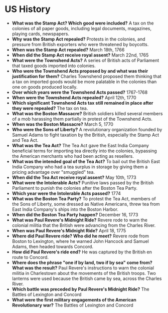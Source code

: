 # US History

- **What was the Stamp Act? Which good were included?** A tax on the colonies of all paper goods, including legal documents, magazines, playing cards, newspapers.
- **Why was the Stamp Act repealed?** Protests in the colonies, and pressure from British exporters who were threatened by boycotts.
- **When was the Stamp Act repealed?** March 18th, 1766
- **When did the Stamp Act receive royal assent?** March 22nd, 1765
- **What were the Townshend Acts?** A series of British acts of Parliament that taxed goods imported into colonies.
- **Who were the Townshend Acts proposed by and what was their justification for them?** Charles Townshend proposed them thinking that a tax on imported goods would be more palatable in the colonies than one on goods produced locally.
- **Over which years were the Townshend Acts passed?** 1767-1768
- **When were the Townshend Acts repealed?** April 12th, 1770
- **Which significant Townshend Acts tax still remained in place after they were repealed?** The tax on tea.
- **What was the Boston Massacre?** British soldiers killed several members of a mob harassing them partially in protest of the Townshend Acts.
- **When was the Boston Massacre?** March 5, 1770
- **Who were the Sons of Liberty?** A revolutionary organization founded by Samuel Adams to fight taxation by the British, especially the Stamp Act and Tea Act.
- **What was the Tea Act?** The Tea Act gave the East India Company beneficial terms for importing tea directly into the colonies, bypassing the American merchants who had been acting as resellers.
- **What was the intended goal of the Tea Act?** To bail out the British East India Company who had a tea surplus in storage by giving them a pricing advantage over "smuggled" tea.
- **When did the Tea Act receive royal assent?** May 10th, 1773
- **What were the Intolerable Acts?** Punitive laws passed by the British Parliament to punish the colonies after the Boston Tea Party.
- **Which year were the Intolerable Acts passed?** 1774
- **What was the Boston Tea Party?** To protest the Tea Act, members of the Sons of Liberty, some dressed as Native Americans, threw tea from East India Company's ships into the Boston Harbor.
- **When did the Boston Tea Party happen?** December 16, 1773
- **What was Paul Revere's Midnight Ride?** Revere rode to warn the colonial militia that the British were advancing from the Charles River.
- **When was Paul Revere's Midnight Ride?** April 18, 1775
- **Where did Paul Revere ride? Who did he meet?** Revere rode from Boston to Lexington, where he warned John Hancock and Samuel Adams, then headed towards Concord.
- **How did Paul Revere's ride end?** He was captured by the British en route to Concord.
- **Where does the phrase "one if by land, two if by sea" come from? What was the result?** Paul Revere's instructions to warn the colonial militia in Charlestown about the movements of the British troops. Two lanterns were used because the British came by sea, across the Charles River.
- **Which battle was preceded by Paul Revere's Midnight Ride?** The Battles of Lexington and Concord
- **What were the first military engagements of the American Revolutionary war?** The Battles of Lexington and Concord
